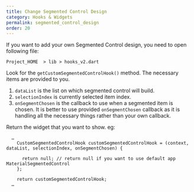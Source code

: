 ```yaml
---
title: Change Segmented Control Design
category: Hooks & Widgets
permalink: segmented_control_design
order: 20
---
```


If you want to add your own Segmented Control design, you need to open following file:

`Project_HOME  > lib > hooks_v2.dart`

Look for the `getCustomSegmentedControlHook()` method. The necessary items are provided to you.

1. `dataList` is the list on which segmented control will build.
2. `selectionIndex` is currently selected item index.
3. `onSegmentChosen` is the callback to use when a segmented item is chosen. It is better to use provided `onSegmentChosen` callback as it is handling all the necessary things rather than your own callback.

Return the widget that you want to show. eg: 
```
  …
    CustomSegmentedControlHook customSegmentedControlHook = (context, dataList, selectionIndex, onSegmentChosen) {

      return null; // return null if you want to use default app MaterialSegmentedControl
    };

    return customSegmentedControlHook;
  …
```


